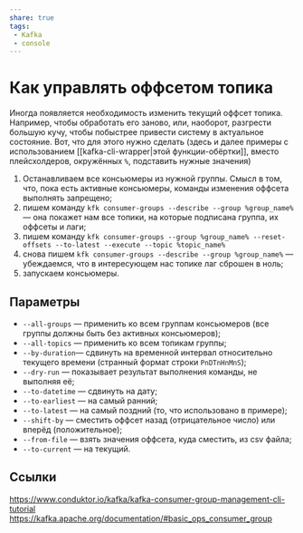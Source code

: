 ```yaml
---
share: true
tags: 
 - Kafka
 - console
---
```

# Как управлять оффсетом топика
Иногда появляется необходимость изменить текущий оффсет топика. Например, чтобы обработать его заново, или, наоборот, разгрести большую кучу, чтобы побыстрее привести систему в актуальное состояние.
Вот, что для этого нужно сделать (здесь и далее примеры с использованием [[kafka-cli-wrapper|этой функции-обёртки]], вместо плейсхолдеров, окружённых `%`, подставить нужные значения)

1. Останавливаем все консьюмеры из нужной группы. Смысл в том, что, пока есть активные консьюмеры, команды изменения оффсета выполнять запрещено;
3. пишем команду `kfk consumer-groups --describe --group %group_name%` — она покажет нам все топики, на которые подписана группа, их оффсеты и лаги;
4. пишем команду 
	`kfk consumer-groups --group %group_name% --reset-offsets --to-latest --execute --topic %topic_name%`
1. снова пишем `kfk consumer-groups --describe --group %group_name%` — убеждаемся, что в интересующем нас топике лаг сброшен в ноль;
2. запускаем консьюмеры.

## Параметры

- `--all-groups` — применить ко всем группам консьюмеров (все группы должны быть без активных консьюмеров);
- `--all-topics` — применить ко всем топикам группы;
- `--by-duration`— сдвинуть на временной интервал относительно текущего времени (странный формат строки `PnDTnHnMnS`);
- `--dry-run` — показывает результат выполнения команды, не выполняя её;
- `--to-datetime` — сдвинуть на дату;
- `--to-earliest` — на самый ранний;
- `--to-latest` — на самый поздний (то, что использовано в примере);
- `--shift-by` — сместить оффсет назад (отрицательное число) или вперёд (положительное);
- `--from-file` — взять значения оффсета, куда сместить, из csv файла;
- `--to-current` — на текущий.

## Ссылки
https://www.conduktor.io/kafka/kafka-consumer-group-management-cli-tutorial
https://kafka.apache.org/documentation/#basic_ops_consumer_group
